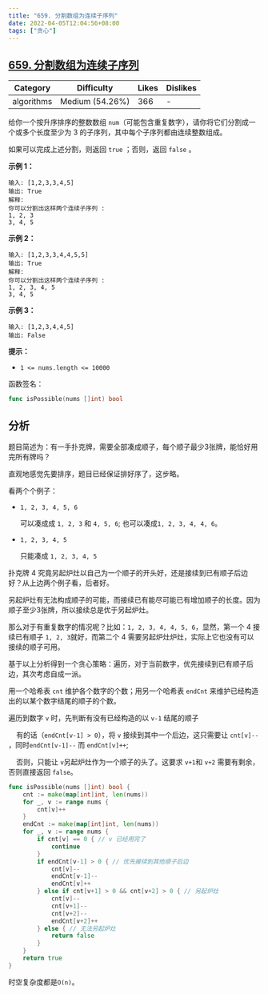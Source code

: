 ```yaml
---
title: "659. 分割数组为连续子序列"
date: 2022-04-05T12:04:56+08:00
tags: ["贪心"]
---
```


## [659. 分割数组为连续子序列](https://leetcode-cn.com/problems/split-array-into-consecutive-subsequences/description/ "https://leetcode-cn.com/problems/split-array-into-consecutive-subsequences/description/")

| Category   | Difficulty      | Likes | Dislikes |
| ---------- | --------------- | ----- | -------- |
| algorithms | Medium (54.26%) | 366   | -        |

给你一个按升序排序的整数数组 `num`（可能包含重复数字），请你将它们分割成一个或多个长度至少为 3 的子序列，其中每个子序列都由连续整数组成。

如果可以完成上述分割，则返回 `true` ；否则，返回 `false` 。

**示例 1：**

```
输入: [1,2,3,3,4,5]
输出: True
解释:
你可以分割出这样两个连续子序列 : 
1, 2, 3
3, 4, 5
```

**示例 2：**

```
输入: [1,2,3,3,4,4,5,5]
输出: True
解释:
你可以分割出这样两个连续子序列 : 
1, 2, 3, 4, 5
3, 4, 5
```

**示例 3：**

```
输入: [1,2,3,4,4,5]
输出: False
```

**提示：**

- `1 <= nums.length <= 10000`

函数签名：

```go
func isPossible(nums []int) bool
```

## 分析

题目简述为：有一手扑克牌，需要全部凑成顺子，每个顺子最少3张牌，能恰好用完所有牌吗？

直观地感觉先要排序，题目已经保证排好序了，这步略。

看两个个例子：

- `1, 2, 3, 4, 5, 6`
  
  可以凑成成 `1, 2, 3` 和 `4, 5, 6`; 也可以凑成`1, 2, 3, 4, 4, 6`。

- `1, 2, 3, 4, 5`
  
  只能凑成 `1, 2, 3, 4, 5`

扑克牌 4 究竟另起炉灶以自己为一个顺子的开头好，还是接续到已有顺子后边好？从上边两个例子看，后者好。

另起炉灶有无法构成顺子的可能，而接续已有能尽可能已有增加顺子的长度。因为顺子至少3张牌，所以接续总是优于另起炉灶。

那么对于有重复数字的情况呢？比如：`1, 2, 3, 4, 4, 5, 6`，显然，第一个 4 接续已有顺子 `1, 2, 3`就好，而第二个 4 需要另起炉灶炉灶，实际上它也没有可以接续的顺子可用。

基于以上分析得到一个贪心策略：遍历，对于当前数字，优先接续到已有顺子后边，其次考虑自成一派。

用一个哈希表 `cnt` 维护各个数字的个数；用另一个哈希表 `endCnt` 来维护已经构造出的以某个数字结尾的顺子的个数。

遍历到数字 `v` 时，先判断有没有已经构造的以 `v-1` 结尾的顺子

    有的话（`endCnt[v-1] > 0`），将 `v` 接续到其中一个后边，这只需要让 `cnt[v]--` ，同时`endCnt[v-1]--` 而 `endCnt[v]++`;

    否则，只能让 `v`另起炉灶作为一个顺子的头了。这要求 `v+1`和 `v+2` 需要有剩余，否则直接返回 `false`。

```go
func isPossible(nums []int) bool {
    cnt := make(map[int]int, len(nums))
    for _, v := range nums {
        cnt[v]++
    }
    endCnt := make(map[int]int, len(nums))
    for _, v := range nums {
        if cnt[v] == 0 { // v 已经用完了
            continue
        }
        if endCnt[v-1] > 0 { // 优先接续到其他顺子后边
            cnt[v]--
            endCnt[v-1]--
            endCnt[v]++
        } else if cnt[v+1] > 0 && cnt[v+2] > 0 { // 另起炉灶
            cnt[v]--
            cnt[v+1]--
            cnt[v+2]--
            endCnt[v+2]++
        } else { // 无法另起炉灶
            return false
        }
    }
    return true
}
```

时空复杂度都是`O(n)`。
